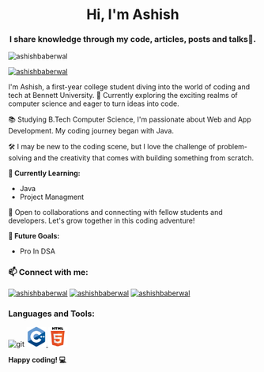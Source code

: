<h1 align="center">Hi, I'm Ashish</h1>
<h3 align="center">I share knowledge through my code, articles, posts and talks💙️.</h3>

<p align="left"> <img src="https://komarev.com/ghpvc/?username=ashishbaberwal&label=Profile%20views&color=0e75b6&style=flat" alt="ashishbaberwal" /> </p>

<p align="left"> <a href="https://github.com/ryo-ma/github-profile-trophy"><img src="https://github-profile-trophy.vercel.app/?username=ashishbaberwal" alt="ashishbaberwal" /></a> </p>

I'm Ashish, a first-year college student diving into the world of coding and tech at Bennett University. 🚀 Currently exploring the exciting realms of computer science and eager to turn ideas into code.

📚 Studying B.Tech Computer Science, I'm passionate about Web and App Development. My coding journey began with Java.

🛠️ I may be new to the coding scene, but I love the challenge of problem-solving and the creativity that comes with building something from scratch.

**🌱 Currently Learning:**
- Java
- Project Managment

🤝 Open to collaborations and connecting with fellow students and developers. Let's grow together in this coding adventure!

**🎯 Future Goals:**
- Pro In DSA

<h3 align="left">📫 Connect with me:</h3>
<p align="left">
<a href="https://twitter.com/ashishkbaberwal" target="blank"><img align="center" src="https://raw.githubusercontent.com/rahuldkjain/github-profile-readme-generator/master/src/images/icons/Social/twitter.svg" alt="ashishbaberwal" height="30" width="40" /></a>
<a href="https://linkedin.com/in/ashishbaberwal" target="blank"><img align="center" src="https://raw.githubusercontent.com/rahuldkjain/github-profile-readme-generator/master/src/images/icons/Social/linked-in-alt.svg" alt="ashishbaberwal" height="30" width="40" /></a>
<a href="https://instagram.com/whoiz.aashish" target="blank"><img align="center" src="https://raw.githubusercontent.com/rahuldkjain/github-profile-readme-generator/master/src/images/icons/Social/instagram.svg" alt="ashishbaberwal" height="30" width="40" /></a>
</p>

<h3 align="left">Languages and Tools:</h3>
<p <a href="https://git-scm.com/" target="_blank"> <img src="https://www.vectorlogo.zone/logos/git-scm/git-scm-icon.svg" alt="git" width="40" height="40"/> </a>
<a href="https://www.w3schools.com/cpp/" target="_blank"> <img src="https://raw.githubusercontent.com/devicons/devicon/master/icons/cplusplus/cplusplus-original.svg" alt="cplusplus" width="40" height="40"/> </a>
<a href="https://www.w3.org/html/" target="_blank"> <img src="https://raw.githubusercontent.com/devicons/devicon/master/icons/html5/html5-original-wordmark.svg" alt="html5" width="40" height="40"/> </a></p>
  
**Happy coding! 💻**
